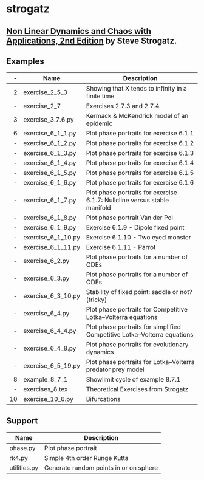 # strogatz

## [Non Linear Dynamics and Chaos with Applications, 2nd Edition](http://www.stevenstrogatz.com/books/nonlinear-dynamics-and-chaos-with-applications-to-physics-biology-chemistry-and-engineering) by Steve Strogatz.

## Examples

-| Name | Description
--:|------------------|----------------------------------------------------------
2|exercise_2_5_3|Showing that X tends to infinity in a finite time
-|exercise_2_7|Exercises 2.7.3 and 2.7.4
3|exercise_3.7.6.py|Kermack & McKendrick model of an epidemic
6|exercise_6_1_1.py|Plot phase portraits for exercise 6.1.1
-|exercise_6_1_2.py|Plot phase portraits for exercise 6.1.2
-|exercise_6_1_3.py|Plot phase portraits for exercise 6.1.3
-|exercise_6_1_4.py|Plot phase portraits for exercise 6.1.4
-|exercise_6_1_5.py|Plot phase portraits for exercise 6.1.5
-|exercise_6_1_6.py|Plot phase portraits for exercise 6.1.6
-|exercise_6_1_7.py|Plot phase portraits for exercise 6.1.7: Nullcline versus stable manifold
-|exercise_6_1_8.py|Plot phase portrait Van der Pol
-|exercise_6_1_9.py|Exercise 6.1.9 - Dipole fixed point
-|exercise_6_1_10.py|Exercise 6.1.10 - Two eyed monster
-|exercise_6_1_11.py|Exercise 6.1.11 - Parrot
-|exercise_6_2.py|Plot phase portraits for a number of ODEs
-|exercise_6_3.py|Plot phase portraits for a number of ODEs
-|exercise_6_3_10.py|Stability of fixed point: saddle or not? (tricky)
-|exercise_6_4.py|Plot phase portraits for Competitive Lotka–Volterra equations
-|exercise_6_4_4.py|Plot phase portraits for simplified Competitive Lotka–Volterra equations
-|exercise_6_4_8.py|Plot phase portraits for evolutionary dynamics
-|exercise_6_5_19.py|Plot phase portraits for Lotka–Volterra predator prey model
8|example_8_7_1|Showlimit cycle of example 8.7.1
-|exercises_8.tex|Theoretical Exercises from Strogatz
10|exercise_10_6.py|Bifurcations

## Support

 Name | Description
------------------|----------------------------------------------------------
phase.py|Plot phase portrait
rk4.py|Simple 4th order Runge Kutta
utilities.py|Generate random points in or on sphere
